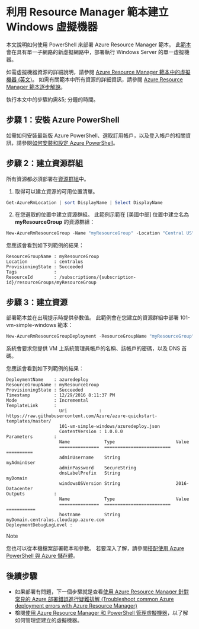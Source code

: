 <properties
  pageTitle="使用 Resource Manager 範本建立 VM | Microsoft Docs"
  description="使用 Resource Manager 範本和 PowerShell 輕鬆地建立新的 Windows 虛擬機器。"
  services="virtual-machines-windows" 
  documentationcenter=""
  author="davidmu1"
  manager="timlt"
  editor=""
  tags="azure-resource-manager"/>

<tags
  ms.assetid="19129d61-8c04-4aa9-a01f-361a09466805"
  ms.service="virtual-machines-windows"
  ms.workload="na"
  ms.tgt_pltfrm="vm-windows"
  ms.devlang="na"
  ms.topic="article"
  ms.date="01/06/2017"
  ms.author="davidmu"/>


# <a name="create-a-windows-virtual-machine-with-a-resource-manager-template"></a>利用 Resource Manager 範本建立 Windows 虛擬機器

本文說明如何使用 PowerShell 來部署 Azure Resource Manager 範本。 此[範本](https://raw.githubusercontent.com/Azure/azure-quickstart-templates/master/101-vm-simple-windows/azuredeploy.json)會在具有單一子網路的新虛擬網路中，部署執行 Windows Server 的單一虛擬機器。

如需虛擬機器資源的詳細說明，請參閱 [Azure Resource Manager 範本中的虛擬機器 (英文)](virtual-machines-windows-template-description.md)。 如需有關範本中所有資源的詳細資訊，請參閱 [Azure Resource Manager 範本逐步解說](../resource-manager-template-walkthrough.md)。

執行本文中的步驟約需&5; 分鐘的時間。

## <a name="step-1-install-azure-powershell"></a>步驟 1：安裝 Azure PowerShell
如需如何安裝最新版 Azure PowerShell、選取訂用帳戶，以及登入帳戶的相關資訊，請參閱[如何安裝和設定 Azure PowerShell](../powershell-install-configure.md)。

## <a name="step-2-create-a-resource-group"></a>步驟 2：建立資源群組
所有資源都必須部署在[資源群組](../azure-resource-manager/resource-group-overview.md)中。

1. 取得可以建立資源的可用位置清單。
   
  ```powershell   
  Get-AzureRmLocation | sort DisplayName | Select DisplayName
  ```

2. 在您選取的位置中建立資源群組。 此範例示範在 [美國中部] 位置中建立名為 **myResourceGroup** 的資源群組：

  ```powershell   
  New-AzureRmResourceGroup -Name "myResourceGroup" -Location "Central US"
  ```
   
  您應該會看到如下列範例的結果：

  ```
  ResourceGroupName : myResourceGroup
  Location          : centralus
  ProvisioningState : Succeeded
  Tags              :
  ResourceId        : /subscriptions/{subscription-id}/resourceGroups/myResourceGroup
  ```

## <a name="step-3-create-the-resources"></a>步驟 3：建立資源
部署範本並在出現提示時提供參數值。 此範例會在您建立的資源群組中部署 101-vm-simple-windows 範本：

```powershell
New-AzureRmResourceGroupDeployment -ResourceGroupName "myResourceGroup" -TemplateUri "https://raw.githubusercontent.com/Azure/azure-quickstart-templates/master/101-vm-simple-windows/azuredeploy.json" 
```
系統會要求您提供 VM 上系統管理員帳戶的名稱、該帳戶的密碼，以及 DNS 首碼。

您應該會看到如下列範例的結果：

```
DeploymentName    : azuredeploy
ResourceGroupName : myResourceGroup
ProvisioningState : Succeeded
Timestamp         : 12/29/2016 8:11:37 PM
Mode              : Incremental
TemplateLink      :
                    Uri            : https://raw.githubusercontent.com/Azure/azure-quickstart-templates/master/
                    101-vm-simple-windows/azuredeploy.json
                    ContentVersion : 1.0.0.0
Parameters        :
                    Name             Type                       Value
                    ===============  =========================  ==========
                    adminUsername    String                     myAdminUser
                    adminPassword    SecureString
                    dnsLabelPrefix   String                     myDomain
                    windowsOSVersion String                     2016-Datacenter
Outputs           :
                    Name             Type                       Value
                    ===============  =========================  ===========
                    hostname         String                     myDomain.centralus.cloudapp.azure.com
DeploymentDebugLogLevel :
```

> [!NOTE]
> 您也可以從本機檔案部署範本和參數。 若要深入了解，請參閱[搭配使用 Azure PowerShell 與 Azure 儲存體](../storage/storage-powershell-guide-full.md)。

## <a name="next-steps"></a>後續步驟
* 如果部署有問題，下一個步驟就是查看[使用 Azure Resource Manager 針對常見的 Azure 部署錯誤進行疑難排解 (Troubleshoot common Azure deployment errors with Azure Resource Manager)](../azure-resource-manager/resource-manager-common-deployment-errors.md)
* 檢閱[使用 Azure Resource Manager 和 PowerShell 管理虛擬機器](virtual-machines-windows-ps-manage.md?toc=%2fazure%2fvirtual-machines%2fwindows%2ftoc.json)，以了解如何管理您建立的虛擬機器。




<!--HONumber=Jan17_HO2-->



